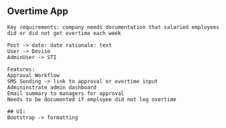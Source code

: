 ## Overtime App

	Key requirements: company needs documentation that salaried employees did or did not get overtime each week

	Post -> date: date rationale: text
	User -> Devise
	AdminUser -> STI 

	Features: 
	Approval Workflow
	SMS Sending -> link to approval or overtime input 
	Admininstrate admin dashboard
	Email summary to managers for approval 
	Needs to be documented if employee did not log overtime 

	## UI: 
	Bootstrap -> formatting 